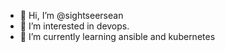 - 👋 Hi, I’m @sightseersean
- 👀 I’m interested in devops.
- 🌱 I’m currently learning ansible and kubernetes
<!--- - 💞️ I’m looking to collaborate on ... nothing yet. --->
<!--- - 📫 How to reach me ... don't? --->

<!---
sightseersean/sightseersean is a ✨ special ✨ repository because its `README.md` (this file) appears on your GitHub profile.
You can click the Preview link to take a look at your changes.
--->
